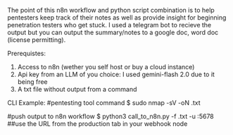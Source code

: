 The point of this n8n workflow and python script combination is to help pentesters keep track of their notes as well
as provide insight for beginning penetration testers who get stuck. I used a telegram bot to recieve the output but you can output the summary/notes to a google doc, word doc (license permitting). 

Prerequistes:
  1. Access to n8n (wether you self host or buy a cloud instance)
  2. Api key from an LLM of you choice: I used gemini-flash 2.0 due to it being free
  3. A txt file without output from a command 



CLI Example:
#pentesting tool command
$ sudo nmap -sV <target ip> -oN <output file>.txt

#push output to n8n workflow
$ python3 call_to_n8n.py -f <output file>.txt -u <your n8n ip>:5678 ##use the URL from the production tab in your webhook node


  
